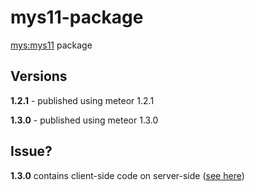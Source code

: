 # mys11-package

[mys:mys11](https://atmospherejs.com/mys/mys11) package

## Versions

**1.2.1** - published using meteor 1.2.1

**1.3.0** - published using meteor 1.3.0

## Issue?

**1.3.0** contains client-side code on server-side ([see here](https://github.com/kamilkisiela/mys11-app/commit/211c13da12e7fd2e2f8861f6165fc96185d0ba5c))
